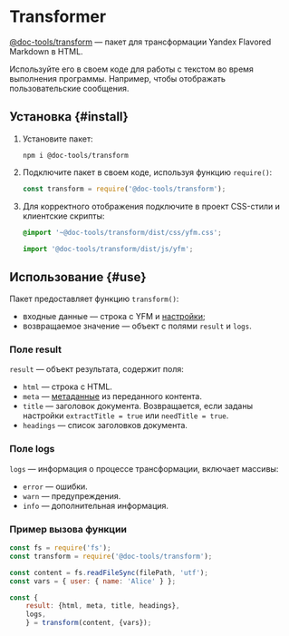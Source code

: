 # Transformer

[@doc-tools/transform](https://www.npmjs.com/package/@doc-tools/transform) — пакет для трансформации Yandex Flavored Markdown в HTML.

Используйте его в своем коде для работы с текстом во время выполнения программы. Например, чтобы отображать пользовательские сообщения.

## Установка {#install}

1. Установите пакет:

    ```shell
    npm i @doc-tools/transform
    ```

1. Подключите пакет в своем коде, используя функцию `require()`:

    ```javascript
    const transform = require('@doc-tools/transform');
    ```

1. Для корректного отображения подключите в проект CSS-стили и клиентские скрипты:

     ```css
     @import '~@doc-tools/transform/dist/css/yfm.css';
     ```

     ```javascript
     import '@doc-tools/transform/dist/js/yfm';
     ```

## Использование {#use}

Пакет предоставляет функцию `transform()`:
* входные данные — строка с YFM и [настройки](settings.md);
* возвращаемое значение — объект с полями `result` и `logs`.

### Поле result

`result` — объект результата, содержит поля:
* `html` — строка с HTML.
* `meta` — [метаданные](../../syntax/block.md#meta) из переданного контента.
* `title` — заголовок документа. Возвращается, если заданы настройки `extractTitle = true` или `needTitle = true`.
* `headings` — список заголовков документа.

### Поле logs

`logs` — информация о процессе трансформации, включает массивы:
* `error` — ошибки.
* `warn` — предупреждения.
* `info` — дополнительная информация.

### Пример вызова функции

```javascript
const fs = require('fs');
const transform = require('@doc-tools/transform');

const content = fs.readFileSync(filePath, 'utf');
const vars = { user: { name: 'Alice' } };

const {
    result: {html, meta, title, headings},
    logs,
    } = transform(content, {vars});
    
```
